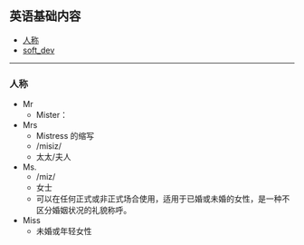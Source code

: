 ## 英语基础内容

- [人称](#人称)
- [soft_dev](./softDev/readme.md)


---

### 人称

- Mr
  - Mister：
- Mrs
  - Mistress 的缩写
  - /misiz/
  - 太太/夫人
- Ms.
  - /miz/
  - 女士
  - 可以在任何正式或非正式场合使用，适用于已婚或未婚的女性，是一种不区分婚姻状况的礼貌称呼。
- Miss
  - 未婚或年轻女性
